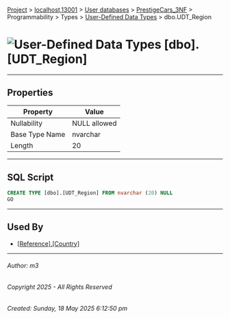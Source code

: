 #### 

[Project](../../../../../../index.md) > [localhost,13001](../../../../../index.md) > [User databases](../../../../index.md) > [PrestigeCars_3NF](../../../index.md) > Programmability > Types > [User-Defined Data Types](User-Defined_Data_Types.md) > dbo.UDT_Region

# ![User-Defined Data Types](../../../../../../Images/UserDefinedDataType32.png) [dbo].[UDT_Region]

---

## <a name="#properties"></a>Properties

| Property | Value |
|---|---|
| Nullability | NULL allowed |
| Base Type Name | nvarchar |
| Length | 20 |


---

## <a name="#sqlscript"></a>SQL Script

```sql
CREATE TYPE [dbo].[UDT_Region] FROM nvarchar (20) NULL
GO

```


---

## <a name="#usedby"></a>Used By

* [[Reference].[Country]](../../../Tables/Reference_Country.md)


---

###### Author:  m3

###### Copyright 2025 - All Rights Reserved

###### Created: Sunday, 18 May 2025 6:12:50 pm

